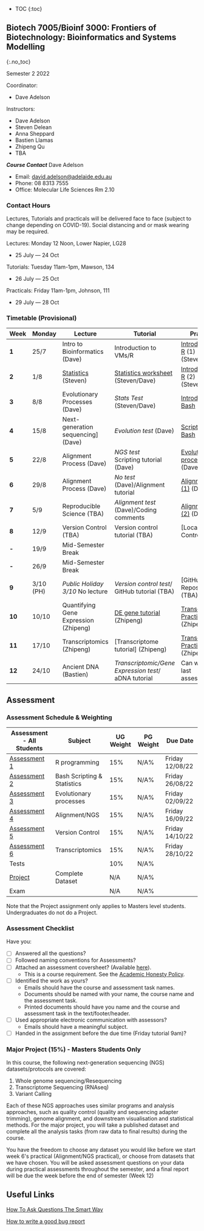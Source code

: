 * TOC
{:toc}

## Biotech 7005/Bioinf 3000: Frontiers of Biotechnology: Bioinformatics and Systems Modelling
{:.no_toc}

Semester 2 2022

Coordinator:
- Dave Adelson

Instructors:
- Dave Adelson
- Steven Delean
- Anna Sheppard
- Bastien Llamas
- Zhipeng Qu
- TBA

__*Course Contact*__
Dave Adelson
- Email: david.adelson@adelaide.edu.au
- Phone: 08 8313 7555
- Office: Molecular Life Sciences Rm 2.10

### Contact Hours
Lectures, Tutorials and practicals will be delivered face to face (subject to change depending on COVID-19). Social distancing and or mask wearing may be required. 

Lectures: Monday 12 Noon, Lower Napier, LG28
- 25 July — 24 Oct

Tutorials: Tuesday 11am-1pm, Mawson, 134
- 26 July — 25 Oct

Practicals: Friday 11am-1pm, Johnson, 111
- 29 July — 28 Oct

### Timetable (Provisional)

| **Week** | **Monday** |**Lecture**         |**Tutorial**                                 | **Practical**                              |
|----------|------------|---------------------|--------------------------------------------|------------------------------------------|
| **1**    | 25/7       |Intro to Bioinformatics (Dave)  |Introduction to VMs/R    |[Introduction to R] (1) (Steven/Dave)  |
| **2**    | 1/8        |[Statistics][2] (Steven)  |[Statistics worksheet]  (Steven/Dave) |[Introduction to R] (2) (Steven/Dave)      |
| **3**    | 8/8        |Evolutionary Processes (Dave) |*Stats Test* (Steven/Dave)  |[Introduction To Bash] (Dave)   |
| **4**    | 15/8       |Next-generation sequencing]  (Dave) |*Evolution test* (Dave)|[Scripting In Bash] (Dave)                   |
| **5**    | 22/8       |Alignment Process (Dave) |*NGS test* <br> Scripting tutorial (Dave) | [Evolutionary processes] (Dave)    |
| **6**    | 29/8       |Alignment Process (Dave) |*No test* (Dave)/Alignment tutorial  |[Alignment/NGS (1)] (Dave)             |
| **7**    | 5/9        |Reproducible Science (TBA)   |*Alignment test* (Dave)/Coding comments  |[Alignment/NGS (2)] (Dave)             |
| **8**    | 12/9       |Version Control (TBA)   |Version control tutorial (TBA)    |[Local Version Control] (TBA)  |
| **-**    | 19/9       | Mid-Semester Break      |                                        |                                          |
| **-**    | 26/9       | Mid-Semester Break      |                                        |                                          |
| **9**    | 3/10 (PH)  | *Public Holiday 3/10* No lecture|*Version control test*/ GitHub tutorial (TBA)  |[GitHub Repositories] (TBA)  
| **10**   | 10/10      | Quantifying Gene Expression (Zhipeng)|[DE gene tutorial] (Zhipeng) |[Transcriptomic Practical] (1) (Zhipeng)  |
| **11**   | 17/10      | Transcriptomics (Zhipeng) |[Transcriptome tutorial] (Zhipeng) |[Transcriptomic Practical] (2) (Zhipeng)  | 
| **12**   | 24/10      | Ancient DNA (Bastien)|*Transcriptomic/Gene Expression test*/ aDNA tutorial |Can work on last assessment |


[1]: http://biotech7005.services.adelaide.edu.au/01-bioinformatics.slide
[2]: Lectures/02-statistics.html
[3]: http://biotech7005.services.adelaide.edu.au/03-evoprocess.slide
[4]: http://biotech7005.services.adelaide.edu.au/04-sequencing.slide
[5]: http://biotech7005.services.adelaide.edu.au/05-alignment.slide
[6]: http://biotech7005.services.adelaide.edu.au/05-alignment.slide
[7]: https://university-of-adelaide-bx-masters.github.io/BIOTECH-7005-BIOINF-3000/
[8]: https://university-of-adelaide-bx-masters.github.io/BIOTECH-7005-BIOINF-3000/
[9]: Practicals/VCF_Analysis/Week_8_Practical-VCF_Analysis.md
[10]: Practicals/Transcriptome_Practical/Transcriptome_assembly.md
[11]: https://university-of-adelaide-bx-masters.github.io/BIOTECH-7005-BIOINF-3000/
[12]: https://university-of-adelaide-bx-masters.github.io/BIOTECH-7005-BIOINF-3000/
[13]: https://university-of-adelaide-bx-masters.github.io/BIOTECH-7005-BIOINF-3000/

[Introduction to R]: Practicals/R_Practicals
[Introduction To Bash]: Practicals/Bash_Practicals/1_IntroBash.md
[Scripting In Bash]: Practicals/Bash_Practicals/2_BashScripting.md
[Evolutionary processes]: Practicals/evolutionary_prac/evolutionary.md
[Alignment/NGS (1)]: Practicals/NGS_Practicals/1_NGS_Practical1.md
[Alignment/NGS (2)]: Practicals/NGS_Practicals/2_NGS_Practical2.md
[Variant Calling practical]: Practicals/VCF_Analysis/Week_8_Practical-VCF_Analysis.md
[Graphical analyses]: https://github.com/kortschak/graphprac/
[DE gene tutorial]: DE_gene_tutorial/Tutorial_DE_Genes.html
[Statistics worksheet]: Tutorials/Wk2_Statistics.html
[Transcriptomic Practical]: Practicals/Transcriptome_Practical/Transcriptome_assembly.md

## Assessment

### Assessment Schedule & Weighting

| **Assessment - All Students**                                 | **Subject**                |  **UG Weight**  | **PG Weight** | **Due Date**          |
|--------------------------------------------------------------|-----------------------------|-----------------|------------|-----------------------|
| [Assessment 1](Assignments/Assignment1.md)                   | R programming               |  15%             | N/A%         | Friday 12/08/22     |
| [Assessment 2](Assignments/Assignment2.md)                   | Bash Scripting & Statistics |  15%             | N/A%          | Friday 26/08/22     |
| [Assessment 3](Practicals/evolutionary_prac/evolutionary.md) | Evolutionary processes      |  15%             | N/A%         | Friday 02/09/22  |
| [Assessment 4](Assignments/Assignment4.md)                   | Alignment/NGS               |  15%             | N/A%          | Friday 16/09/22  |
| [Assessment 5](Assignments/Assignment5.md)                   | Version Control             |  15%             | N/A%         | Friday 14/10/22  |
| [Assessment 6](Assignments/Assignment6_transcriptome_assembly.md)      | Transcriptomics|  15%             | N/A%         | Friday 28/10/22    |
| Tests                                                        |                             |  10%            | N/A%         |                       |
| [Project](Assignments/major_project.md)                      | Complete Dataset            |  N/A            |N/A%        |    |
| Exam                                                         |                             |  N/A            | N/A%        |                       |

Note that the Project assignment only applies to Masters level students. Undergraduates do not do a Project. 

### Assessment Checklist

Have you:

- [ ] Answered all the questions?
- [ ] Followed naming conventions for Assessments?
- [ ] Attached an assessment coversheet? (Available [here](COVERSHEET.md)).
	- This is a course requirement. See the [Academic Honesty Policy](http://www.adelaide.edu.au/policies/230/).
- [ ] Identified the work as yours?
	- Emails should have the course and assessment task names.
	- Documents should be named with your name, the course name and the assessment task.
	- Printed documents should have you name and the course and assessment task in the text/footer/header.
- [ ] Used appropriate electronic communication with assessors?
	- Emails should have a meaningful subject.
- [ ] Handed in the assignment before the due time (Friday tutorial 9am)?

### Major Project (15%) - Masters Students Only

In this course, the following next-generation sequencing (NGS) datasets/protocols are covered:

1. Whole genome sequencing/Resequencing
2. Transcriptome Sequencing (RNAseq)
3. Variant Calling

Each of these NGS approaches uses similar programs and analysis approaches, such as quality control (quality and sequencing adapter trimming), genome alignment, and downstream visualisation and statistical methods. For the major project, you will take a published dataset and complete all the analysis tasks (from raw data to final results) during the course.

You have the freedom to choose any dataset you would like before we start week 6's practical (Alignment/NGS practical), or choose from datasets that we have chosen. You will be asked assessment questions on your data during practical assessments throughout the semester, and a final report will be due the week before the end of semester (Week 12)

## Useful Links

[How To Ask Questions The Smart Way](http://www.catb.org/esr/faqs/smart-questions.html)

[How to write a good bug report](https://musescore.org/en/developers-handbook/how-write-good-bug-report-step-step-instructions)
